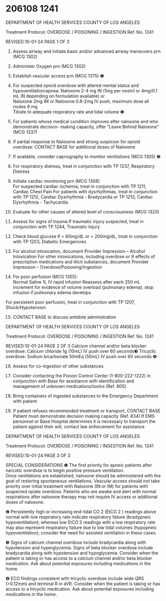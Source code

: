 # 206108 1241

DEPARTMENT OF HEALTH SERVICES 
COUNTY OF LOS ANGELES 
 
Treatment Protocol: OVERDOSE / POISONING / INGESTION Ref. No. 1241 
 
 
 
 
 
 
REVISED:10-01-24 PAGE 1 OF 3 
 
1. Assess airway and initiate basic and/or advanced airway maneuvers prn (MCG 1302) 
 
2. Administer Oxygen prn (MCG 1302)  
 
3. Establish vascular access prn (MCG 1375) ❶ 
 
4. For suspected opioid overdose with altered mental status and hypoventilation/apnea: 
Naloxone 2-4 mg IN (1mg per nostril or 4mg/0.1 mL IN depending on formulation available) or  
Naloxone 2mg IM or 
Naloxone 0.8-2mg IV push, maximum dose all routes 8 mg  
Titrate to adequate respiratory rate and tidal volume ❶ 
 
5. For patients whose medical condition improves after naloxone and who demonstrate decision-
making capacity, offer “Leave Behind Naloxone” (MCG 1337) 
 
6. If partial response to Naloxone and strong suspicion for opioid overdose: 
CONTACT BASE for additional doses of Naloxone  
  
7. If available, consider capnography to monitor ventilations (MCG 1305) ❷ 
 
8. For respiratory distress, treat in conjunction with TP 1237, Respiratory Distress 
 
9. Initiate cardiac monitoring prn (MCG 1308)  
For suspected cardiac ischemia, treat in conjunction with TP 1211, Cardiac Chest Pain 
For patients with dysrhythmias, treat in conjunction with TP 1212, Cardiac Dysrhythmia - 
Bradycardia or TP 1213, Cardiac Dysrhythmia - Tachycardia 
 
10. Evaluate for other causes of altered level of consciousness (MCG 1320) 
 
11. Assess for signs of trauma 
If traumatic injury suspected, treat in conjunction with TP 1244, Traumatic Injury 
 
12. Check blood glucose 
If < 60mg/dL or > 200mg/dL, treat in conjunction with TP 1203, Diabetic Emergencies 
 
13. For alcohol intoxication, document Provider Impression – Alcohol Intoxication 
For other intoxications, including overdose or ill effects of prescription medications and illicit 
substances, document Provider Impression – Overdose/Poisoning/Ingestion 
 
14. For poor perfusion (MCG 1355):  
Normal Saline 1L IV rapid infusion 
Reassess after each 250 mL increment for evidence of volume overload (pulmonary edema); 
stop infusion if pulmonary edema develops 
 
For persistent poor perfusion, treat in conjunction with TP 1207,  Shock/Hypotension 
 
15. CONTACT BASE to discuss antidote administration 
 

DEPARTMENT OF HEALTH SERVICES 
COUNTY OF LOS ANGELES 
 
Treatment Protocol: OVERDOSE / POISONING / INGESTION Ref. No. 1241 
 
 
 
 
 
 
REVISED:10-01-24 PAGE 2 OF 3 
Calcium channel and/or beta blocker overdose: Calcium chloride 1g (10mL) IV push over 60 
seconds❸ 
Tricyclic overdose: Sodium bicarbonate 50mEq (50mL) IV push over 60 seconds ❹ 
 
16. Assess for co-ingestion of other substances  
 
17. Consider contacting the Poison Control Center (1-800-222-1222) in conjunction with Base for 
assistance with identification and management of unknown medications/toxins (Ref. 805) 
 
18. Bring containers of ingested substances to the Emergency Department with patient 
 
19. If patient refuses recommended treatment or transport, CONTACT BASE  
Patient must demonstrate decision making capacity (Ref. 834) 
If EMS personnel or Base Hospital determines it is necessary to transport the patient against 
their will, contact law enforcement for assistance 
 
 
  

DEPARTMENT OF HEALTH SERVICES 
COUNTY OF LOS ANGELES 
 
Treatment Protocol: OVERDOSE / POISONING / INGESTION Ref. No. 1241 
 
 
 
 
 
 
REVISED:10-01-24 PAGE 3 OF 3 
 
SPECIAL CONSIDERATIONS 
❶  The first priority for apneic patients after narcotic overdose is to begin positive pressure ventilation.  
Once ventilations are established, naloxone should be administered with the goal of restoring 
spontaneous ventilations.  Vascular access should not take priority over initial treatment with 
Naloxone (IN or IM) for patients with suspected opiate overdose. Patients who are awake and alert 
with normal respirations after naloxone therapy may not require IV access or additional doses of 
naloxone. 
 
❷  Persistently high or increasing end-tidal CO
2
 (EtCO
2
) readings above normal with low respiratory rate 
indicate respiratory failure (bradypneic hypoventilation); whereas low EtCO
2
 readings with a low 
respiratory rate may also represent respiratory failure due to low tidal volumes (hypopneic 
hypoventilation); consider the need for assisted ventilation in these cases. 
 
❸  Signs of calcium channel overdose include bradycardia along with hypotension and hyperglycemia. 
Signs of beta blocker overdose include bradycardia along with hypotension and hypoglycemia. 
Consider when the patient is taking or has access to a calcium channel and/or beta blocker 
medication. Ask about potential exposures including medications in the home. 
 
❹  ECG findings consistent with tricyclic overdose include wide QRS (>0.12mm) and terminal R in aVR. 
Consider when the patient is taking or has access to a tricyclic medication. Ask about potential 
exposures including medications in the home.
